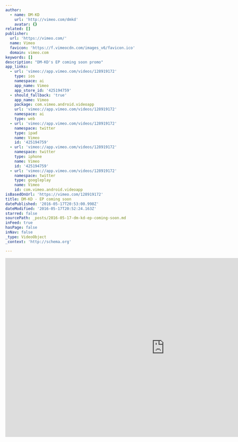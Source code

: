 ```yaml
---
author:
  - name: DM-KD
    url: 'http://vimeo.com/dmkd'
    avatar: {}
related: []
publisher:
  url: 'https://vimeo.com/'
  name: Vimeo
  favicon: 'https://f.vimeocdn.com/images_v6/favicon.ico'
  domain: vimeo.com
keywords: []
description: "DM-KD's EP coming soon promo"
app_links:
  - url: 'vimeo://app.vimeo.com/videos/128919172'
    type: ios
    namespace: ai
    app_name: Vimeo
    app_store_id: '425194759'
  - should_fallback: 'true'
    app_name: Vimeo
    package: com.vimeo.android.videoapp
    url: 'vimeo://app.vimeo.com/videos/128919172'
    namespace: ai
    type: web
  - url: 'vimeo://app.vimeo.com/videos/128919172'
    namespace: twitter
    type: ipad
    name: Vimeo
    id: '425194759'
  - url: 'vimeo://app.vimeo.com/videos/128919172'
    namespace: twitter
    type: iphone
    name: Vimeo
    id: '425194759'
  - url: 'vimeo://app.vimeo.com/videos/128919172'
    namespace: twitter
    type: googleplay
    name: Vimeo
    id: com.vimeo.android.videoapp
isBasedOnUrl: 'https://vimeo.com/128919172'
title: DM-KD - EP coming soon
datePublished: '2016-05-17T20:53:00.998Z'
dateModified: '2016-05-17T20:52:24.163Z'
starred: false
sourcePath: _posts/2016-05-17-dm-kd-ep-coming-soon.md
inFeed: true
hasPage: false
inNav: false
_type: VideoObject
_context: 'http://schema.org'

---
```

<iframe src="https://cdn.embedly.com/widgets/media.html?src=https%3A%2F%2Fplayer.vimeo.com%2Fvideo%2F128919172&amp;url=https%3A%2F%2Fvimeo.com%2F128919172&amp;image=http%3A%2F%2Fi.vimeocdn.com%2Fvideo%2F558485580_1280.jpg&amp;key=b7d04c9b404c499eba89ee7072e1c4f7&amp;type=text%2Fhtml&amp;schema=vimeo" width="1000" height="563" scrolling="no" frameborder="0" allowfullscreen="" style=""></iframe>